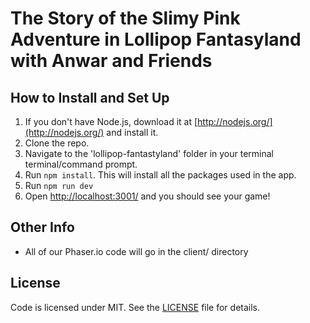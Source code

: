 # The Story of the Slimy Pink Adventure in Lollipop Fantasyland with Anwar and Friends

## How to Install and Set Up

1. If you don't have Node.js, download it at [http://nodejs.org/](http://nodejs.org/) and install it.
1. Clone the repo.
1. Navigate to the 'lollipop-fantastyland' folder in your terminal terminal/command prompt.
1. Run `npm install`. This will install all the packages used in the app.
1. Run `npm run dev`
1. Open [http://localhost:3001/](http://localhost:3001/) and you should see your game!

## Other Info

* All of our Phaser.io code will go in the client/ directory

## License

Code is licensed under MIT. See the [LICENSE](https://github.com/DevelopersGuild/lollipop-fantastyland/blob/master/LICENSE) file for details.
